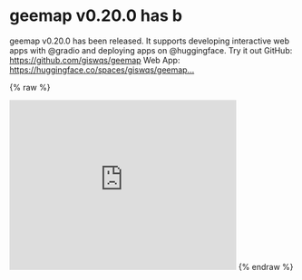 # geemap v0.20.0 has b 
 geemap v0.20.0 has been released. It supports developing interactive web apps with @gradio and deploying apps on @huggingface. Try it out   GitHub: https://github.com/giswqs/geemap Web App: https://huggingface.co/spaces/giswqs/geemap…  
 
 {% raw %} 
 <iframe src="https://video.twimg.com/ext_tw_video/1627694613308796929/pu/vid/480x270/SJqnmI-chhm_MSby.mp4?tag=12" scrolling="no" border="0" frameborder="no" framespacing="0" allowfullscreen="true" height=300 width=400></iframe> 
 {% endraw %}